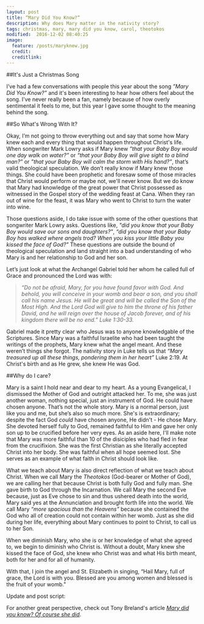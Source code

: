 ```yaml
---
layout: post
title: “Mary Did You Know?“
description: Why does Mary matter in the nativity story?
tags: christmas, mary, mary did you know, carol, theotokos
modified:  2016-12-02 08:40:25
image:
  feature: /posts/maryknew.jpg
  credit:
  creditlink:
---
```


##It's Just a Christmas Song

I’ve had a few conversations with people this year about the song _”Mary Did You Know?”_  and it's been interesting to hear how others feel about the song.  I’ve never really been a fan, namely because of how overly sentimental it feels to me, but this year I gave some thought to the meaning behind the song.

##So What's Wrong With It?

Okay, I’m not going to throw everything out and say that some how Mary knew each and every thing that would happen throughout Christ's life. When songwriter Mark Lowry asks if Mary knew _”that your Baby Boy would one day walk on water?”_ or _“that your Baby Boy will give sight to a blind man?”_ or _”that your Baby Boy will calm the storm with His hand?”_, that’s valid theological speculation. We don’t really know if Mary knew those things. She could have been prophetic and foresaw some of those miracles that Christ would perform or maybe not, we'll never know. But we do know that Mary had knowledge of the great power that Christ possessed as witnessed in the Gospel story of the wedding feast at Cana. When they ran out of wine for the feast, it was Mary who went to Christ to turn the water into wine.

Those questions aside, I do take issue with some of the other questions that songwriter Mark Lowry asks. Questions like, _"did you know that your Baby Boy would save our sons and daughters?"_, _“did you know that your Baby Boy has walked where angels trod? When you kiss your little Baby you kissed the face of God?"_ These questions are outside the bound of theological speculation and land straight into a bad understanding of who Mary is and her relationship to God and her son.

Let’s just look at what the Archangel Gabriel told her whom he called full of Grace and pronounced the Lord was with:

>_“Do not be afraid, Mary, for you have found favor with God. And behold, you will conceive in your womb and bear a son, and you shall call his name Jesus. He will be great and will be called the Son of the Most High. And the Lord God will give to him the throne of his father David, and he will reign over the house of Jacob forever, and of his kingdom there will be no end.” Luke 1:30-33._

Gabriel made it pretty clear who Jesus was to anyone knowledgable of the Scriptures. Since Mary was a faithful Israelite who had been taught the writings of the prophets, Mary knew what the angel meant. And these weren’t things she forgot. The nativity story in Luke tells us that _“Mary treasured up all these things, pondering them in her heart”_ Luke 2:19. At Christ's birth and as He grew, she knew He was God.

##Why do I care?

Mary is a saint I hold near and dear to my heart. As a young Evangelical, I dismissed the Mother of God and outright attacked her. To me, she was just another woman, nothing special, just an instrument of God. He could have chosen anyone. That’s not the whole story. Mary is a normal person, just like you and me, but she’s also so much more. She's is extraordinary; despite the fact God _could_ have chosen anyone, He didn't - He chose Mary. She devoted herself fully to God, remained faithful to Him and gave her only son up to be crucified before her very eyes. As an aside here, I'll make note that Mary was more faithful than 10 of the disiciples who had fled in fear from the crucifixion. She was the first Christian as she literally accepted Christ into her body. She was faithful when all hope seemed lost. She serves as an example of what faith in Christ should look like.

What we teach about Mary is also direct reflection of what we teach about Christ. When we call Mary the _Theotokos_ (God-bearer or Mother of God), we are calling her that because Christ is both fully God and fully man. She gave birth to God through the Incarnation. We call Mary the second Eve because, just as Eve chose to sin and thus ushered death into the world, Mary said yes at the Annunciation and brought forth life into the world. We call Mary _“more spacious than the Heavens”_ because she contained the God who all of creation could not contain within her womb. Just as she did during her life, everything about Mary continues to point to Christ, to call us to her Son.

When we diminish Mary, who she is or her knowledge of what she agreed to, we begin to diminish who Christ is. Without a doubt, Mary knew she kissed the face of God, she knew who Christ was and what His birth meant, both for her and for all of humanity.

With that, I join the angel and St. Elizabeth in singing,  “Hail Mary, full of grace, the Lord is with you. Blessed are you among women and blessed is the fruit of your womb."

Update and post script:

For another great perspective, check out Tony Breland's article [*Mary did you know? Of course she did*](http://findingthetruefaith.com/mary-did-you-know-of-course-she-did/?utm_source=liveorthodoxy&utm_campaign=mary-did-you-know&utm_medium=blog).
